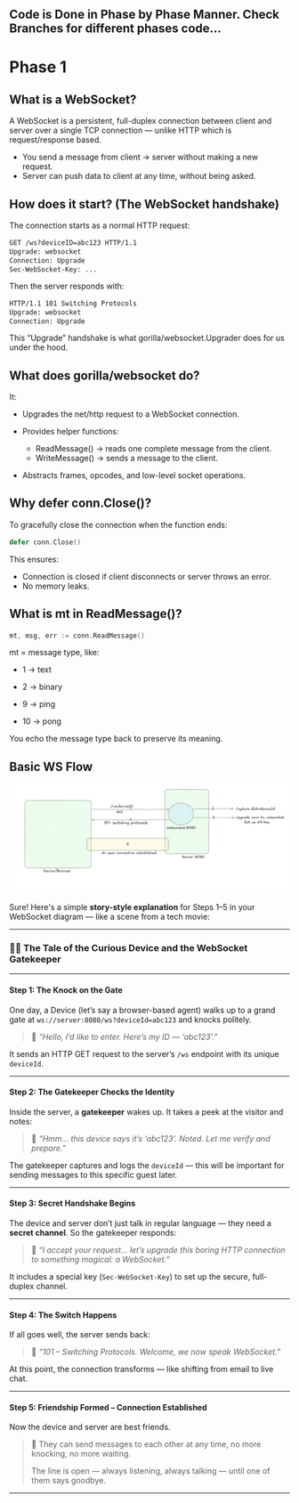 ## Code is Done in Phase by Phase Manner. Check Branches for different phases code...

# Phase 1
## What is a WebSocket?
A WebSocket is a persistent, full-duplex connection between client and server over a single TCP connection — unlike HTTP which is request/response based.
-   You send a message from client → server without making a new request.
-   Server can push data to client at any time, without being asked.


## How does it start? (The WebSocket handshake)
The connection starts as a normal HTTP request:

```
GET /ws?deviceID=abc123 HTTP/1.1
Upgrade: websocket
Connection: Upgrade
Sec-WebSocket-Key: ...
```
Then the server responds with:

```
HTTP/1.1 101 Switching Protocols
Upgrade: websocket
Connection: Upgrade
```
This “Upgrade” handshake is what gorilla/websocket.Upgrader does for us under the hood.

## What does gorilla/websocket do?
It:

- Upgrades the net/http request to a WebSocket connection.

- Provides helper functions:
    -   ReadMessage() → reads one complete message from the client.
    -   WriteMessage() → sends a message to the client.

-   Abstracts frames, opcodes, and low-level socket operations.

## Why defer conn.Close()?
To gracefully close the connection when the function ends:

```go
defer conn.Close()
```
This ensures:

-   Connection is closed if client disconnects or server throws an error.
-   No memory leaks.

## What is mt in ReadMessage()?
```go
mt, msg, err := conn.ReadMessage()
```
mt = message type, like:

-   1 → text

-   2 → binary

-   9 → ping

-   10 → pong

You echo the message type back to preserve its meaning.


## Basic WS Flow

![Basic WS](ws_diagrams/basic_conn.png)

Sure! Here's a simple **story-style explanation** for Steps 1–5 in your WebSocket diagram — like a scene from a tech movie:

---

### 🧙‍♂️ **The Tale of the Curious Device and the WebSocket Gatekeeper**

---

#### **Step 1: The Knock on the Gate**

One day, a Device (let’s say a browser-based agent) walks up to a grand gate at `ws://server:8080/ws?deviceId=abc123` and knocks politely.

> 📣 *“Hello, I’d like to enter. Here’s my ID — ‘abc123’.”*

It sends an HTTP GET request to the server’s `/ws` endpoint with its unique `deviceId`.

---

#### **Step 2: The Gatekeeper Checks the Identity**

Inside the server, a **gatekeeper** wakes up. It takes a peek at the visitor and notes:

> 🤔 *“Hmm… this device says it’s ‘abc123’. Noted. Let me verify and prepare.”*

The gatekeeper captures and logs the `deviceId` — this will be important for sending messages to this specific guest later.

---

#### **Step 3: Secret Handshake Begins**

The device and server don’t just talk in regular language — they need a **secret channel**. So the gatekeeper responds:

> 🔐 *“I accept your request… let’s upgrade this boring HTTP connection to something magical: a WebSocket.”*

It includes a special key (`Sec-WebSocket-Key`) to set up the secure, full-duplex channel.

---

#### **Step 4: The Switch Happens**

If all goes well, the server sends back:

> 🧾 *“101 – Switching Protocols. Welcome, we now speak WebSocket.”*

At this point, the connection transforms — like shifting from email to live chat.

---

#### **Step 5: Friendship Formed – Connection Established**

Now the device and server are best friends.

> 🔁 They can send messages to each other at any time, no more knocking, no more waiting.
>
> The line is open — always listening, always talking — until one of them says goodbye.

---

